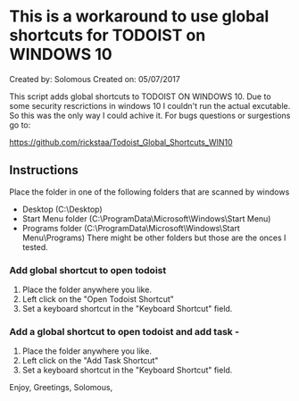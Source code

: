 # This is a workaround to use global shortcuts for TODOIST on WINDOWS 10
Created by: Solomous
Created on: 05/07/2017

This script adds global shortcuts to TODOIST ON WINDOWS 10. Due to some security rescrictions in windows 10 
I couldn't run the actual excutable. So this was the only way I could achive it. For bugs questions or surgestions 
go to:

https://github.com/rickstaa/Todoist_Global_Shortcuts_WIN10

## Instructions

Place the folder in one of the following folders that are scanned by windows
* Desktop (C:\Desktop)
* Start Menu folder (C:\ProgramData\Microsoft\Windows\Start Menu\)
* Programs folder (C:\ProgramData\Microsoft\Windows\Start Menu\Programs)
There might be other folders but those are the onces I tested.

### Add global shortcut to open todoist
1. Place the folder anywhere you like.
2. Left click on the "Open Todoist Shortcut"
3. Set a keyboard shortcut in the "Keyboard Shortcut" field.

### Add a global shortcut to open todoist and add task -
1. Place the folder anywhere you like.
2. Left click on the "Add Task Shortcut"
3. Set a keyboard shortcut in the "Keyboard Shortcut" field.

Enjoy,
Greetings,
Solomous,
